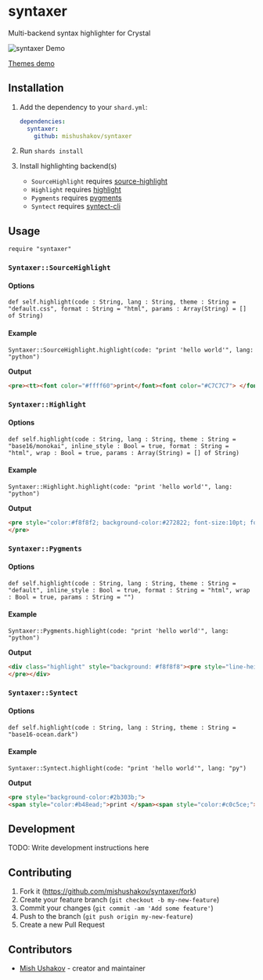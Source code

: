 # syntaxer

Multi-backend syntax highlighter for Crystal

![syntaxer Demo](https://i.imgur.com/i7JhGwn.png)

[Themes demo](https://mishushakov.github.io/syntaxer)

## Installation

1. Add the dependency to your `shard.yml`:

   ```yaml
   dependencies:
     syntaxer:
       github: mishushakov/syntaxer
   ```

2. Run `shards install`
3. Install highlighting backend(s)
    - `SourceHighlight` requires [source-highlight](https://www.gnu.org/software/src-highlite)
    - `Highlight` requires [highlight](https://gitlab.com/saalen/highlight)
    - `Pygments` requires [pygments](https://pygments.org)
    - `Syntect` requires [syntect-cli](https://github.com/mishushakov/syntect-cli)

## Usage

```crystal
require "syntaxer"
```

### `Syntaxer::SourceHighlight`

#### Options

```crystal
def self.highlight(code : String, lang : String, theme : String = "default.css", format : String = "html", params : Array(String) = [] of String)
```

#### Example

```crystal
Syntaxer::SourceHighlight.highlight(code: "print 'hello world'", lang: "python")
```

**Output**

```html
<pre><tt><font color="#ffff60">print</font><font color="#C7C7C7"> </font><font color="#ffa0a0">'hello world'</font></tt></pre>
```

### `Syntaxer::Highlight`

#### Options

```crystal
def self.highlight(code : String, lang : String, theme : String = "base16/monokai", inline_style : Bool = true, format : String = "html", wrap : Bool = true, params : Array(String) = [] of String)
```

#### Example

```crystal
Syntaxer::Highlight.highlight(code: "print 'hello world'", lang: "python")
```

**Output**

```html
<pre style="color:#f8f8f2; background-color:#272822; font-size:10pt; font-family:'Courier New',monospace;white-space: pre-wrap;"><span style="color:#ae81ff; font-weight:bold">print</span> <span style="color:#a6e22e">&#39;hello world&#39;</span>
</pre>
```

### `Syntaxer::Pygments`

#### Options

```crystal
def self.highlight(code : String, lang : String, theme : String = "default", inline_style : Bool = true, format : String = "html", wrap : Bool = true, params : String = "")
```

#### Example

```crystal
Syntaxer::Pygments.highlight(code: "print 'hello world'", lang: "python")
```

**Output**

```html
<div class="highlight" style="background: #f8f8f8"><pre style="line-height: 125%;"><span></span><span style="color: #008000">print</span> <span style="color: #BA2121">&#39;hello world&#39;</span>
</pre></div>
```

### `Syntaxer::Syntect`

#### Options

```crystal
def self.highlight(code : String, lang : String, theme : String = "base16-ocean.dark")
```

#### Example

```crystal
Syntaxer::Syntect.highlight(code: "print 'hello world'", lang: "py")
```

**Output**

```html
<pre style="background-color:#2b303b;">
<span style="color:#b48ead;">print </span><span style="color:#c0c5ce;">&#39;</span><span style="color:#a3be8c;">hello world</span><span style="color:#c0c5ce;">&#39;</span></pre>
```

## Development

TODO: Write development instructions here

## Contributing

1. Fork it (https://github.com/mishushakov/syntaxer/fork)
2. Create your feature branch (`git checkout -b my-new-feature`)
3. Commit your changes (`git commit -am 'Add some feature'`)
4. Push to the branch (`git push origin my-new-feature`)
5. Create a new Pull Request

## Contributors

- [Mish Ushakov](https://github.com/mishushakov) - creator and maintainer
